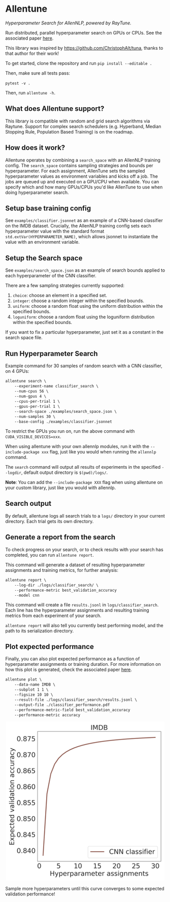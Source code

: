 # Allentune

*Hyperparameter Search for AllenNLP, powered by RayTune.*

Run distributed, parallel hyperparameter search on GPUs or CPUs. See the associated paper [here](http://arxiv.org).

This library was inspired by https://github.com/ChristophAlt/tuna, thanks to that author for their work!

To get started, clone the repository and run `pip install --editable .`

Then, make sure all tests pass: 

``pytest -v .``

Then, run `allentune -h`.

## What does Allentune support?

This library is compatible with random and grid search algorithms via Raytune. Support for complex search schedulers (e.g. Hyperband, Median Stopping Rule, Population Based Training) is on the roadmap.


## How does it work?

Allentune operates by combining a `search_space` with an AllenNLP training config. The `search_space` contains sampling strategies and bounds per hyperparameter. For each assignment, AllenTune sets the sampled hyperparameter values as environment variables and kicks off a job. The jobs are queued up and executed on a GPU/CPU when available. You can specify which and how many GPUs/CPUs you'd like AllenTune to use when doing hyperparameter search.

## Setup base training config

See `examples/classifier.jsonnet` as an example of a CNN-based classifier on the IMDB dataset. Crucially, the AllenNLP training config sets each hyperparameter value with the standard format `std.extVar(HYPERPARAMETER_NAME)`, which allows jsonnet to instantiate the value with an environment variable.

## Setup the Search space

See `examples/search_space.json` as an example of search bounds applied to each hyperparameter of the CNN classifier.

There are a few sampling strategies currently supported:

1. `choice`: choose an element in a specified set.
2. `integer`: choose a random integer within the specified bounds.
3. `uniform`: choose a random float using the uniform distribution within the specified bounds.
4. `loguniform`: choose a random float using the loguniform distribution within the specified bounds.

If you want to fix a particular hyperparameter, just set it as a constant in the search space file.

## Run Hyperparameter Search

Example command for 30 samples of random search with a CNN classifier, on 4 GPUs:

```
allentune search \
    --experiment-name classifier_search \
    --num-cpus 56 \
    --num-gpus 4 \
    --cpus-per-trial 1 \
    --gpus-per-trial 1 \
    --search-space ./examples/search_space.json \
    --num-samples 30 \
    --base-config ./examples/classifier.jsonnet
```

To restrict the GPUs you run on, run the above command with `CUDA_VISIBLE_DEVICES=xxx`.

When using allentune with your own allennlp modules, run it with the `--include-package xxx` flag, just like you would when running the `allennlp` command.

The `search` command will output all results of experiments in the specified `--logdir`, default output directory is `$(pwd)/logs/`.

**Note**: You can add the `--include-package XXX` flag when using allentune on your custom library, just like you would with allennlp.


## Search output

By default, allentune logs all search trials to a `logs/` directory in your current directory. Each trial gets its own directory. 

## Generate a report from the search

To check progress on your search, or to check results with your search has completed, you can run `allentune report`. 

This command will generate a dataset of resulting hyperparameter assignments and training metrics, for further analysis:

```
allentune report \
    --log-dir ./logs/classifier_search/ \
    --performance-metric best_validation_accuracy
    --model cnn
```

This command will create a file `results.jsonl` in `logs/classifier_search`. Each line has the hyperparameter assignments and resulting training metrics from each experiment of your search.

`allentune report` will also tell you currently best performing model, and the path to its serialization directory.

## Plot expected performance

Finally, you can also plot expected performance as a function of hyperparameter assignments or training duration. For more information on how this plot is generated, check the associated paper [here](http://arxiv.org).

```
allentune plot \
    --data-name IMDB \
    --subplot 1 1 \
    --figsize 10 10 \
    --result-file ./logs/classifier_search/results.jsonl \
    --output-file ./classifier_performance.pdf
    --performance-metric-field best_validation_accuracy
    --performance-metric accuracy
```

<div style="text-align:center"> <img src="figs/classifier_performance.png" width="500"></div>

Sample more hyperparameters until this curve converges to some expected validation performance!
